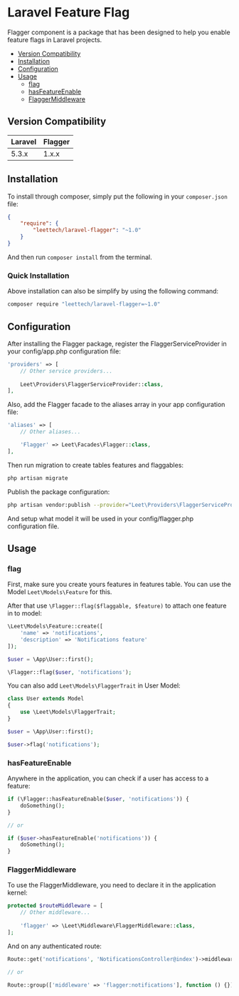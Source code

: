 Laravel Feature Flag
==============
Flagger component is a package that has been designed to help you enable feature flags in Laravel projects.

* [Version Compatibility](#version-compatibility)
* [Installation](#installation)
* [Configuration](#configuration)
* [Usage](#usage)
    * [flag](#flag)
    * [hasFeatureEnable](#hasFeatureEnable)
    * [FlaggerMiddleware](#FlaggerMiddleware)

## Version Compatibility

Laravel  | Flagger
:---------|:----------
 5.3.x    | 1.x.x
 
## Installation

To install through composer, simply put the following in your `composer.json` file:

```json
{
    "require": {
        "leettech/laravel-flagger": "~1.0"
    }
}
```

And then run `composer install` from the terminal.

### Quick Installation

Above installation can also be simplify by using the following command:

```sh
composer require "leettech/laravel-flagger=~1.0"
```

## Configuration

After installing the Flagger package, register the FlaggerServiceProvider in your config/app.php configuration file:

```php
'providers' => [
    // Other service providers...
    
    Leet\Providers\FlaggerServiceProvider::class,
],
```

Also, add the Flagger facade to the aliases array in your app configuration file:

```php
'aliases' => [
    // Other aliases...

    'Flagger' => Leet\Facades\Flagger::class,
],
```

Then run migration to create tables features and flaggables:

```sh
php artisan migrate
```

Publish the package configuration:

```sh
php artisan vendor:publish --provider="Leet\Providers\FlaggerServiceProvider"
```

And setup  what model it will be used in your config/flagger.php configuration file.

## Usage

### flag

First, make sure you create yours features in features table. You can use the Model ```Leet\Models\Feature``` for this.

After that use ```\Flagger::flag($flaggable, $feature)``` to attach one feature in to model:

```php
\Leet\Models\Feature::create([
    'name' => 'notifications',
    'description' => 'Notifications feature'
]);

$user = \App\User::first();

\Flagger::flag($user, 'notifications');
```

You can also add ```Leet\Models\FlaggerTrait``` in User Model:

```php
class User extends Model
{
    use \Leet\Models\FlaggerTrait;
}

$user = \App\User::first();

$user->flag('notifications');
```

### hasFeatureEnable

Anywhere in the application, you can check if a user has access to a feature:

```php
if (\Flagger::hasFeatureEnable($user, 'notifications')) {
    doSomething();
}

// or

if ($user->hasFeatureEnable('notifications')) {
    doSomething();
}
```

### FlaggerMiddleware

To use the FlaggerMiddleware, you need to declare it in the application kernel:

```php
protected $routeMiddleware = [
    // Other middleware...
    
    'flagger' => \Leet\Middleware\FlaggerMiddleware::class,
];
```

And on any authenticated route:

```php
Route::get('notifications', 'NotificationsController@index')->middleware('flagger:notifications');

// or

Route::group(['middleware' => 'flagger:notifications'], function () {});
```
